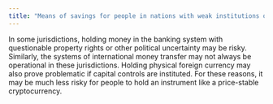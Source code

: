 ```yaml
---
title: "Means of savings for people in nations with weak institutions or unstable local currencies (i.e. Ukraine, Argentina, South Africa)"
---
```

In some jurisdictions, holding money in the banking system with questionable property rights or other political uncertainty may be risky. Similarly, the systems of international money transfer may not always be operational in these jurisdictions. Holding physical foreign currency may also prove problematic if capital controls are instituted. For these reasons, it may be much less risky for people to hold an instrument like a price-stable cryptocurrency.